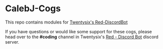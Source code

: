 # CalebJ-Cogs
This repo contains modules for [Twentysix's Red-DiscordBot](https://github.com/Twentysix26/Red-DiscordBot)

If you have questions or would like some support for these cogs, please head over to the **#coding** channel in Twentysix's [Red - Discord Bot](https://discordapp.com/invite/0k4npTwMvTpv9wrh) discord server.
